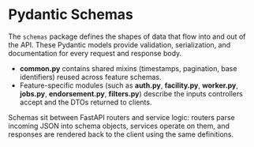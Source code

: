 # Pydantic Schemas

The `schemas` package defines the shapes of data that flow into and out of the API.  These Pydantic models provide validation, serialization, and documentation for every request and response body.

- **common.py** contains shared mixins (timestamps, pagination, base identifiers) reused across feature schemas.
- Feature-specific modules (such as **auth.py**, **facility.py**, **worker.py**, **jobs.py**, **endorsement.py**, **filters.py**) describe the inputs controllers accept and the DTOs returned to clients.

Schemas sit between FastAPI routers and service logic: routers parse incoming JSON into schema objects, services operate on them, and responses are rendered back to the client using the same definitions.
